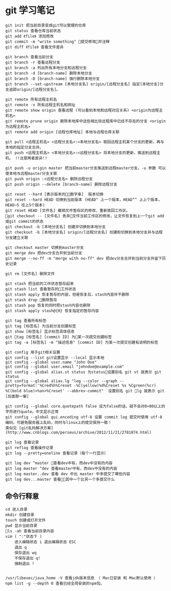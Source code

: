 # git 学习笔记
    git init 把当前目录变成git可以管理的仓库  
    git status 查看仓库当前状态  
    git add 《file》 添加修改  
    git commit -m "write something" 提交修改并注释  
    git diff 《file》 查看文件差异  

    git branch 查看当前分支  
    git branch -r 查看远程分支  
    git branch -a 列出所有本地分支和远程分支   
    git branch -d [branch-name] 删除本地分支  
    git branch -D [branch-name] 强行删除本地分支  
    git branch --set-upstream [本地分支名] origin/[远程分支名] 指定[本地分支]分支追踪origin/[远程分支名]。  

    git remote 所有远程主机名  
    git remote -v 所有远程主机名和网址    
    git remote show origin 查看远程 (可以看到本地和远程对应关系) <origin为远程主机名>  
    git remote prune origin 删除本地库中这些相比较远程库中已经不存在的分支 <origin为远程主机名>  
    git remote add origin [远程仓库地址] 本地与远程仓库关联  

    git pull <远程主机名> <远程分支名>:<本地分支名> 取回远程主机某个分支的更新，再与本地的指定分支合并。  
    git push <远程主机名> <本地分支名>:<远程分支名> 将本地分支的更新，推送到远程主机。 !!注意两者差异!!  

    git push -u origin master 把当前master分支推送到远程master分支。-u 参数 可以使本地与远程master分支关联  
    git push origin :<远程分支名> 删除远程分支  
    git push origin --delete [branch-name] 删除远程分支  

    git reset --hard [表示版本的数字串]  版本切换  
    git reset --hard HEAD 切换到当前版本 (HEAD^ 上一个版本，HEAD^^ 上上个版本，HEAD~5 往上5个版本)  
    git reset HEAD [文件名] 撤销文件暂存区的修改，重新放回工作区。
    git checkout -- [文件名] 丢弃文件当前工作区的修改，让文件恢复到上一个git add或git commit的状态  
    git checkout -b [本地分支名] 创建并切换到本地分支  
    git checkout -b [本地分支名] origin/[远程分支名] 创建和切换到本地分支并与远程分支建立关联  

    git checkout master 切换到master分支  
    git merge dev 把dev分支合并到当前分支  
    git merge --no-ff -m "merge with no-ff" dev 把dev分支合并到当前分支并留下历史记录  

    git rm [文件名] 删除文件  

    git stash 把当前的工作状态暂存起来  
    git stash list 查看暂存的工作状态  
    git stash apply 恢复暂存的内容，但是恢复后，stash内容并不删除  
    git stash drop 删除暂存  
    git stash pop 恢复的同时把stash内容也删除  
    git stash apply stash@{0} 恢复指定的暂存内容  

    git tag 查看所有标签  
    git tag [标签名] 为当前分支创建标签  
    git show [标签名] 显示标签具体信息  
    git tag [标签名] [commit ID] 为某一次提交创建标签  
    git tag -a [标签名] -m "描述信息" [commit ID] 为某一次提交创建有说明的标签  

    git config 用于git相关设置  
    git config --list git设置显示 --local 显示本地   
    git config --global user.name "John Doe"  
    git config --global user.email "johndoe@example.com"  
    git config --global alias.st status 为status设置别名 git st 就表示 git status  
    git config --global alias.lg "log --color --graph --pretty=format:'%Cred%h%Creset -%C(yellow)%d%Creset %s %Cgreen(%cr) %C(bold blue)<%an>%Creset' --abbrev-commit"  设置别名 git lg 就表示 git [后面那一窜]  

    git config --global core.quotepath false 设为false的话，就不会对0×80以上的字符进行quote。中文显示正常  
    git config --global gui.encoding utf-8 设置 commit log 提交时使用 utf-8 编码，可避免服务器上乱码，同时与linux上的提交保持一致！  
    类似见 [git乱码解决方案](http://www.cnblogs.com/perseus/archive/2012/11/21/2781074.html)  

    git log 查看记录
    git reflog 查看操作记录  
    git log --pretty=oneline 查看记录（每个一行显示）  

    git log dev ^master 查看dev中有，而dev中没有的内容  
    git log master ^dev 查看master中有，而dev中没有的内容   
    git log master..dev 查看 dev 中比 master 中多提交了哪些内容
    git log dev...master 查看其中一个比另一个多提交什么  


## 命令行释意
  
    cd 进入目录  
    mkdir 创建目录  
    touch 创建或打开文件
    pwd 显示当前目录  
    ls -ah 查看当前目录内容  
    vim ( ":"状态下 ) 
        进入编辑状态 i 退出编辑状态 ESC
        退出 q
        保存退出 wq
        不保存退出 q!
        强制退出 !  


    /usr/libexec/java_home -V 查看jdk版本信息 （ Mac已安装 和 Mac默认使用 ） 
    npm list -g --depth 0 查看已经全局安装的npm包。  



    

